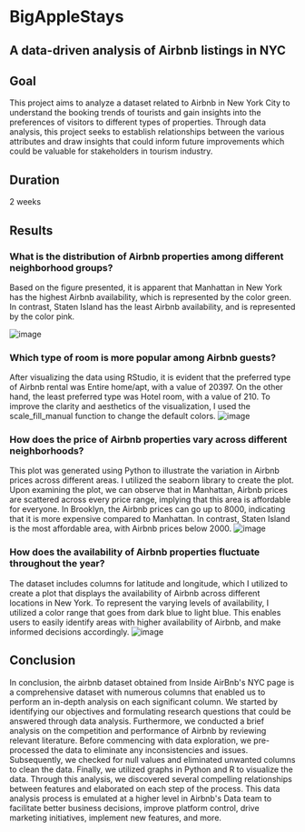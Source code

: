 # BigAppleStays
## A data-driven analysis of Airbnb listings in NYC 

## Goal 
This project aims to analyze a dataset related to Airbnb in New York City to understand the booking trends of tourists and gain insights into the preferences of visitors to different types of properties. Through data analysis, this project seeks to establish relationships between the various attributes and draw insights that could inform future improvements which could be valuable for stakeholders in tourism industry.

## Duration
2 weeks



## Results

### What is the distribution of Airbnb properties among different neighborhood groups?
Based on the figure presented, it is apparent that Manhattan in New York has the highest Airbnb availability, which is represented by the color green. In contrast, Staten Island has the least Airbnb availability, and is represented by the color pink.

![image](https://user-images.githubusercontent.com/29608089/228420718-a6436a06-d3f6-413e-a503-f94f1204d56d.png)


### Which type of room is more popular among Airbnb guests?
After visualizing the data using RStudio, it is evident that the preferred type of Airbnb rental was Entire home/apt, with a value of 20397. On the other hand, the least preferred type was Hotel room, with a value of 210. To improve the clarity and aesthetics of the visualization, I used the scale_fill_manual function to change the default colors.
![image](https://user-images.githubusercontent.com/29608089/228420800-2907fc17-1840-408f-a4ff-8184648428a4.png)


### How does the price of Airbnb properties vary across different neighborhoods?
This plot was generated using Python to illustrate the variation in Airbnb prices across different areas. I utilized the seaborn library to create the plot. Upon examining the plot, we can observe that in Manhattan, Airbnb prices are scattered across every price range, implying that this area is affordable for everyone. In Brooklyn, the Airbnb prices can go up to 8000, indicating that it is more expensive compared to Manhattan. In contrast, Staten Island is the most affordable area, with Airbnb prices below 2000.
![image](https://user-images.githubusercontent.com/29608089/228420828-962a9e23-13c5-42bf-8990-c66496aa3c19.png)


### How does the availability of Airbnb properties fluctuate throughout the year?
The dataset includes columns for latitude and longitude, which I utilized to create a plot that displays the availability of Airbnb across different locations in New York. To represent the varying levels of availability, I utilized a color range that goes from dark blue to light blue. This enables users to easily identify areas with higher availability of Airbnb, and make informed decisions accordingly.
![image](https://user-images.githubusercontent.com/29608089/228420856-cdec3b66-0d5f-44ab-920f-f36bd43bc125.png)


## Conclusion
In conclusion, the airbnb dataset obtained from Inside AirBnb's NYC page is a comprehensive dataset with numerous columns that enabled us to perform an in-depth analysis on each significant column. We started by identifying our objectives and formulating research questions that could be answered through data analysis. Furthermore, we conducted a brief analysis on the competition and performance of Airbnb by reviewing relevant literature.
Before commencing with data exploration, we pre-processed the data to eliminate any inconsistencies and issues. Subsequently, we checked for null values and eliminated unwanted columns to clean the data. Finally, we utilized graphs in Python and R to visualize the data.
Through this analysis, we discovered several compelling relationships between features and elaborated on each step of the process. This data analysis process is emulated at a higher level in Airbnb's Data team to facilitate better business decisions, improve platform control, drive marketing initiatives, implement new features, and more.

